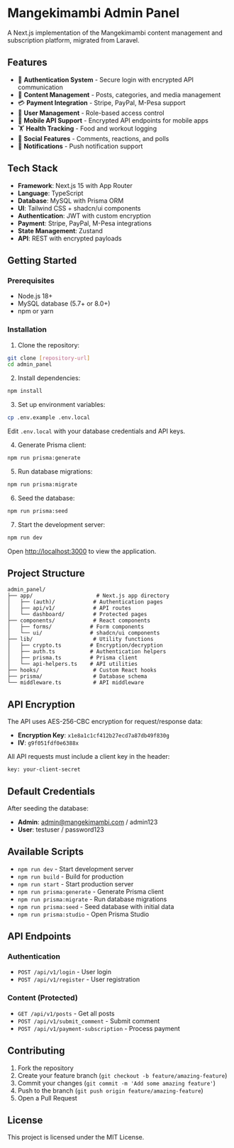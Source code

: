 # Mangekimambi Admin Panel

A Next.js implementation of the Mangekimambi content management and subscription platform, migrated from Laravel.

## Features

- 🔐 **Authentication System** - Secure login with encrypted API communication
- 📝 **Content Management** - Posts, categories, and media management
- 💳 **Payment Integration** - Stripe, PayPal, M-Pesa support
- 👥 **User Management** - Role-based access control
- 📱 **Mobile API Support** - Encrypted API endpoints for mobile apps
- 🏋️ **Health Tracking** - Food and workout logging
- 💬 **Social Features** - Comments, reactions, and polls
- 🔔 **Notifications** - Push notification support

## Tech Stack

- **Framework**: Next.js 15 with App Router
- **Language**: TypeScript
- **Database**: MySQL with Prisma ORM
- **UI**: Tailwind CSS + shadcn/ui components
- **Authentication**: JWT with custom encryption
- **Payment**: Stripe, PayPal, M-Pesa integrations
- **State Management**: Zustand
- **API**: REST with encrypted payloads

## Getting Started

### Prerequisites

- Node.js 18+ 
- MySQL database (5.7+ or 8.0+)
- npm or yarn

### Installation

1. Clone the repository:
```bash
git clone [repository-url]
cd admin_panel
```

2. Install dependencies:
```bash
npm install
```

3. Set up environment variables:
```bash
cp .env.example .env.local
```

Edit `.env.local` with your database credentials and API keys.

4. Generate Prisma client:
```bash
npm run prisma:generate
```

5. Run database migrations:
```bash
npm run prisma:migrate
```

6. Seed the database:
```bash
npm run prisma:seed
```

7. Start the development server:
```bash
npm run dev
```

Open [http://localhost:3000](http://localhost:3000) to view the application.

## Project Structure

```
admin_panel/
├── app/                    # Next.js app directory
│   ├── (auth)/            # Authentication pages
│   ├── api/v1/            # API routes
│   └── dashboard/         # Protected pages
├── components/            # React components
│   ├── forms/            # Form components
│   └── ui/               # shadcn/ui components
├── lib/                   # Utility functions
│   ├── crypto.ts         # Encryption/decryption
│   ├── auth.ts           # Authentication helpers
│   ├── prisma.ts         # Prisma client
│   └── api-helpers.ts    # API utilities
├── hooks/                 # Custom React hooks
├── prisma/                # Database schema
└── middleware.ts          # API middleware
```

## API Encryption

The API uses AES-256-CBC encryption for request/response data:

- **Encryption Key**: `x1e8a1c1cf412b27ecd7a87db49f830g`
- **IV**: `g9f051fdf0e6388x`

All API requests must include a client key in the header:
```
key: your-client-secret
```

## Default Credentials

After seeding the database:

- **Admin**: admin@mangekimambi.com / admin123
- **User**: testuser / password123

## Available Scripts

- `npm run dev` - Start development server
- `npm run build` - Build for production
- `npm run start` - Start production server
- `npm run prisma:generate` - Generate Prisma client
- `npm run prisma:migrate` - Run database migrations
- `npm run prisma:seed` - Seed database with initial data
- `npm run prisma:studio` - Open Prisma Studio

## API Endpoints

### Authentication
- `POST /api/v1/login` - User login
- `POST /api/v1/register` - User registration

### Content (Protected)
- `GET /api/v1/posts` - Get all posts
- `POST /api/v1/submit_comment` - Submit comment
- `POST /api/v1/payment-subscription` - Process payment

## Contributing

1. Fork the repository
2. Create your feature branch (`git checkout -b feature/amazing-feature`)
3. Commit your changes (`git commit -m 'Add some amazing feature'`)
4. Push to the branch (`git push origin feature/amazing-feature`)
5. Open a Pull Request

## License

This project is licensed under the MIT License.
